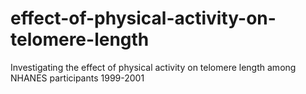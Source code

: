 # effect-of-physical-activity-on-telomere-length
Investigating the effect of physical activity on telomere length among NHANES participants 1999-2001
